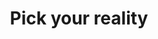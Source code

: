 ---
title: "Pick your reality"
linked:
  - _fragments/you-are-the-birth-of-a-reality.md
  - _fragments/youre-still-looping-on-your-lsd-trip.md
  - _fragments/youve-been-dead-for-billions-of-years.md
---
